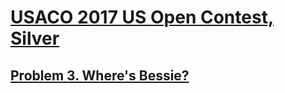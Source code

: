 # [USACO 2017 US Open Contest, Silver](http://www.usaco.org/index.php?page=open17results)
## [Problem 3. Where's Bessie?](http://www.usaco.org/index.php?page=viewproblem2&cpid=740)